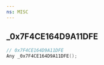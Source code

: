```yaml
---
ns: MISC
---
```

## _0x7F4CE164D9A11DFE

```c
// 0x7F4CE164D9A11DFE
Any _0x7F4CE164D9A11DFE();
```

